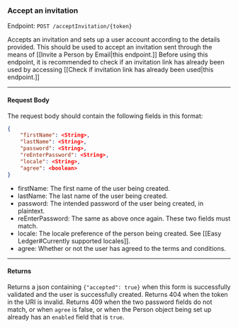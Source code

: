 ### Accept an invitation
Endpoint: `POST /acceptInvitation/{token}`

Accepts an invitation and sets up a user account according to the details provided. This should be used to accept an invitation sent through the means of [[Invite a Person by Email|this endpoint.]] Before using this endpoint, it is recommended to check if an invitation link has already been used by accessing [[Check if invitation link has already been used|this endpoint.]]
___
#### Request Body
The request body should contain the following fields in this format: 

```json
{
	"firstName": <String>,
	"lastName": <String>,
	"password": <String>,
	"reEnterPassword": <String>,
	"locale": <String>,
	"agree": <boolean>
}
```

* firstName: The first name of the user being created.
* lastName: The last name of the user being created.
* password: The intended password of the user being created, in plaintext.
* reEnterPassword: The same as above once again. These two fields must match.
* locale: The locale preference of the person being created. See [[Easy Ledger#Currently supported locales]].
* agree: Whether or not the user has agreed to the terms and conditions.
___
#### Returns
Returns a json containing `{"accepted": true}` when this form is successfully validated and the user is successfully created. Returns 404 when the token in the URI is invalid. Returns 409 when the two password fields do not match, or when `agree` is false, or when the Person object being set up already has an `enabled` field that is `true`.